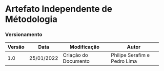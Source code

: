 # Artefato Independente de Métodologia

### Versionamento

| Versão | Data       | Modificação          | Autor                        |
| ------ | ---------- | -------------------- | ---------------------------- |
| 1.0    | 25/01/2022 | Criação do Documento | Philipe Serafim e Pedro Lima |
